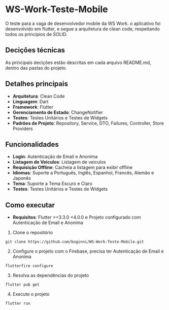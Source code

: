 # WS-Work-Teste-Mobile

O teste para a vaga de desenvolvedor mobile da WS Work. o aplicativo foi desenvolvido em flutter, e
segue a arquitetura de clean code, respeitando todos os princípios de SOLID.

## Decições técnicas

As principais decições estão descritas em cada arquivo README.md, dentro das pastas do projeto.

## Detalhes principais

* **Arquitetura**: Clean Code
* **Linguagem**: Dart
* **Framework**: Flutter
* **Gerenciamento de Estado**: ChangeNotifier
* **Testes**: Testes Unitários e Testes de Widgets
* **Padrões de Projeto**: Repository, Service, DTO, Failures, Controller, Store
  Providers

## Funcionalidades

* **Login**: Autenticação de Email e Anonima
* **Listagem de Veiculos**: Listagem de veiculos
* **Requisição Offline**: Cacheia a listagem para exibir offline
* **Idiomas**: Suporte a Português, Inglês, Espanhol, Francês, Alemão e Japonês
* **Tema**: Suporte a Tema Escuro e Claro
* **Testes**: Testes Unitários e Testes de Widgets

## Como executar

* **Requisitos**: Flutter >=3.3.0 <4.0.0 e Projeto configurado com Autenticação de Email e Anonima

1. Clone o repositório

```
git clone https://github.com/boginni/WS-Work-Teste-Mobile.git
```

2. Configure o projeto com o Firebase, precisa ter Autenticação de Email e Anonima

```
flutterfire configure
```

3. Resolva as dependências do projeto

```
flutter pub get
```

4. Execute o projeto

```
flutter run
```